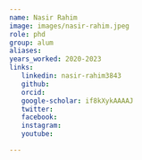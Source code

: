 ```yaml
---
name: Nasir Rahim
image: images/nasir-rahim.jpeg
role: phd
group: alum
aliases:
years_worked: 2020-2023
links:
   linkedin: nasir-rahim3843
   github: 
   orcid: 
   google-scholar: if8kXykAAAAJ
   twitter:
   facebook:
   instagram: 
   youtube:

---
```

